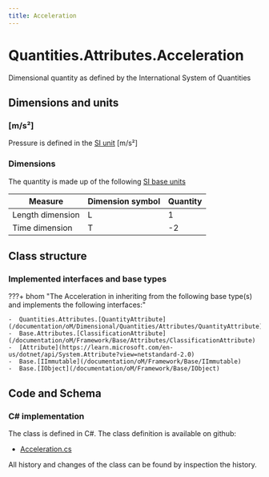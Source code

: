 ```yaml
---
title: Acceleration
---
```


# Quantities.Attributes.Acceleration

Dimensional quantity as defined by the International System of Quantities

## Dimensions and units

### [m/s²]

Pressure is defined in the [SI unit](https://bhom.xyz/documentation/BHoM_oM/BHoM-Units-conventions/) [m/s²]

### Dimensions

The quantity is made up of the following [SI base units](https://en.wikipedia.org/wiki/SI_base_unit)

| Measure        | Dimension symbol | Quantity |
|------------------|--------|----------|
| Length dimension |  L  |1  |
| Time dimension |  T  |-2  |


## Class structure

### Implemented interfaces and base types

???+ bhom "The Acceleration in inheriting from the following base type(s) and implements the following interfaces:"

    -  Quantities.Attributes.[QuantityAttribute](/documentation/oM/Dimensional/Quantities/Attributes/QuantityAttribute)
    -  Base.Attributes.[ClassificationAttribute](/documentation/oM/Framework/Base/Attributes/ClassificationAttribute)
    -  [Attribute](https://learn.microsoft.com/en-us/dotnet/api/System.Attribute?view=netstandard-2.0)
    -  Base.[IImmutable](/documentation/oM/Framework/Base/IImmutable)
    -  Base.[IObject](/documentation/oM/Framework/Base/IObject)




## Code and Schema

### C# implementation

The class is defined in C#. The class definition is available on github:

- [Acceleration.cs](https://github.com/BHoM/BHoM/blob/develop/Quantities_oM/Attributes\Acceleration.cs)

All history and changes of the class can be found by inspection the history.
